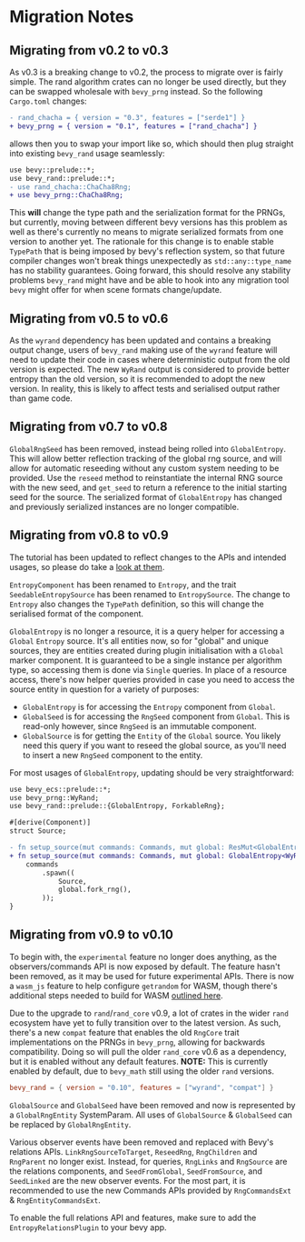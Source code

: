 # Migration Notes

## Migrating from v0.2 to v0.3

As v0.3 is a breaking change to v0.2, the process to migrate over is fairly simple. The rand algorithm crates can no longer be used directly, but they can be swapped wholesale with `bevy_prng` instead. So the following `Cargo.toml` changes:

```diff
- rand_chacha = { version = "0.3", features = ["serde1"] }
+ bevy_prng = { version = "0.1", features = ["rand_chacha"] }
```

allows then you to swap your import like so, which should then plug straight into existing `bevy_rand` usage seamlessly:

```diff
use bevy::prelude::*;
use bevy_rand::prelude::*;
- use rand_chacha::ChaCha8Rng;
+ use bevy_prng::ChaCha8Rng;
```

This **will** change the type path and the serialization format for the PRNGs, but currently, moving between different bevy versions has this problem as well as there's currently no means to migrate serialized formats from one version to another yet. The rationale for this change is to enable stable `TypePath` that is being imposed by bevy's reflection system, so that future compiler changes won't break things unexpectedly as `std::any::type_name` has no stability guarantees. Going forward, this should resolve any stability problems `bevy_rand` might have and be able to hook into any migration tool `bevy` might offer for when scene formats change/update.

## Migrating from v0.5 to v0.6

As the `wyrand` dependency has been updated and contains a breaking output change, users of `bevy_rand` making use of the `wyrand` feature will need to update their code in cases where deterministic output from the old version is expected. The new `WyRand` output is considered to provide better entropy than the old version, so it is recommended to adopt the new version. In reality, this is likely to affect tests and serialised output rather than game code.

## Migrating from v0.7 to v0.8

`GlobalRngSeed` has been removed, instead being rolled into `GlobalEntropy`. This will allow better reflection tracking of the global rng source, and will allow for automatic reseeding without any custom system needing to be provided. Use the `reseed` method to reinstantiate the internal RNG source with the new seed, and `get_seed` to return a reference to the initial starting seed for the source. The serialized format of `GlobalEntropy` has changed and previously serialized instances are no longer compatible.

## Migrating from v0.8 to v0.9

The tutorial has been updated to reflect changes to the APIs and intended usages, so please do take a [look at them](https://docs.rs/bevy_rand/latest/bevy_rand/tutorial/index.html).

`EntropyComponent` has been renamed to `Entropy`, and the trait `SeedableEntropySource` has been renamed to `EntropySource`. The change to `Entropy` also changes the `TypePath` definition, so this will change the serialised format of the component.

`GlobalEntropy` is no longer a resource, it is a query helper for accessing a `Global` `Entropy` source. It's all entities now, so for "global" and unique sources, they are entities created during plugin initialisation with a `Global` marker component. It is guaranteed to be a single instance per algorithm type, so accessing them is done via `Single` queries. In place of a resource access, there's now helper queries provided in case you need to access the source entity in question for a variety of purposes:

* `GlobalEntropy` is for accessing the `Entropy` component from `Global`.
* `GlobalSeed` is for accessing the `RngSeed` component from `Global`. This is read-only however, since `RngSeed` is an immutable component.
* `GlobalSource` is for getting the `Entity` of the `Global` source. You likely need this query if you want to reseed the global source, as you'll need to insert a new `RngSeed` component to the entity.

For most usages of `GlobalEntropy`, updating should be very straightforward:

```diff
use bevy_ecs::prelude::*;
use bevy_prng::WyRand;
use bevy_rand::prelude::{GlobalEntropy, ForkableRng};

#[derive(Component)]
struct Source;

- fn setup_source(mut commands: Commands, mut global: ResMut<GlobalEntropy<WyRand>>) {
+ fn setup_source(mut commands: Commands, mut global: GlobalEntropy<WyRand>) {
    commands
        .spawn((
            Source,
            global.fork_rng(),
        ));
}
```

## Migrating from v0.9 to v0.10

To begin with, the `experimental` feature no longer does anything, as the observers/commands API is now exposed by default. The feature hasn't been removed, as it may be used for future experimental APIs. There is now a `wasm_js` feature to help configure `getrandom` for WASM, though there's additional steps needed to build for WASM [outlined here](README#usage-within-web-wasm-environments).

Due to the upgrade to `rand`/`rand_core` v0.9, a lot of crates in the wider `rand` ecosystem have yet to fully transition over to the latest version. As such, there's a new `compat` feature that enables the old `RngCore` trait implementations on the PRNGs in `bevy_prng`, allowing for backwards compatibility. Doing so will pull the older `rand_core` v0.6 as a dependency, but it is enabled without any default features. **NOTE:** This is currently enabled by default, due to `bevy_math` still using the older `rand` versions.

```toml
bevy_rand = { version = "0.10", features = ["wyrand", "compat"] }
```

`GlobalSource` and `GlobalSeed` have been removed and now is represented by a `GlobalRngEntity` SystemParam. All uses of `GlobalSource` & `GlobalSeed` can be replaced by `GlobalRngEntity`.

Various observer events have been removed and replaced with Bevy's relations APIs. `LinkRngSourceToTarget`, `ReseedRng`, `RngChildren` and `RngParent` no longer exist. Instead, for queries, `RngLinks` and `RngSource` are the relations components, and `SeedFromGlobal`, `SeedFromSource`, and `SeedLinked` are the new observer events. For the most part, it is recommended to use the new Commands APIs provided by `RngCommandsExt` & `RngEntityCommandsExt`.

To enable the full relations API and features, make sure to add the `EntropyRelationsPlugin` to your bevy app.
